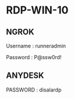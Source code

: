 # RDP-WIN-10

## NGROK
Username : runneradmin

Password : P@ssw0rd!

## ANYDESK
PASSWORD : disalardp
